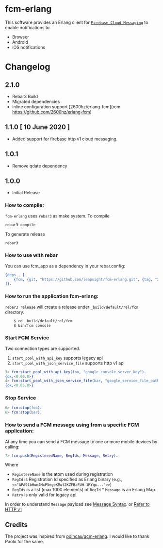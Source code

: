 # fcm-erlang

This software provides an Erlang client for [`Firebase Cloud Messaging`](https://firebase.google.com/docs/cloud-messaging) to enable notifications to

* Browser
* Android
* iOS notifications

# Changelog

## 2.1.0

* Rebar3 Build
* Migrated dependencies
* Inline configuration support [2600hz/erlang-fcm](rom https://github.com/2600hz/erlang-fcm)

## 1.1.0 [ 10 June 2020 ]

* Added support for firebase http v1 cloud messaging.

## 1.0.1

* Remove qdate dependency

## 1.0.0

* Initial Release

### How to compile:

`fcm-erlang` uses `rebar3` as make system. To compile

```sh
rebar3 compile
```

To generate release

```sh
rebar3
```

### How to use with rebar

You can use fcm_app as a dependency in your rebar.config:

```erlang
{deps , [
    {fcm, {git, "https://github.com/leapsight/fcm-erlang.git", {tag, "2.1.0"}}}
]}.
```

### How to run the application fcm-erlang:

`rebar3 release` will create a release under `_build/default/rel/fcm` directory. 

```sh
    $ cd _build/default/rel/fcm
    $ bin/fcm console
```

### Start FCM Service

Two connection types are supported.

1. `start_pool_with_api_key` supports legacy api
2. `start_pool_with_json_service_file` supports http v1 api

```erlang
3> fcm:start_pool_with_api_key(foo, "google_console_server_key").
{ok,<0.60.0>}
4> fcm:start_pool_with_json_service_file(bar, "google_service_file_path.json").
{ok,<0.65.0>}
```

### Stop Service

```erlang
6> fcm:stop(foo).
6> fcm:stop(bar).
```

### How to send a FCM message using from a specific FCM application:

At any time you can send a FCM message to one or more mobile devices by calling:

```erlang
7> fcm:push(RegisteredName, RegIds, Message, Retry).
```

Where

* `RegistereName` is the atom used during registration
* `RegId` is Registration Id specified as Erlang binary (e.g., `<<"APA91bHun4MxP5egoKMwt2KZFBaFUH-1RYqx...">>`)
* `RegIds` is a list (max 1000 elements) of `RegId`	* `Message` is an Erlang Map.
* `Retry` is only valid for legacy api.

In order to understand `Message` payload see [Message Syntax](https://firebase.google.com/docs/cloud-messaging/http-server-ref#send-downstream).
or [Refer to HTTP v1](https://firebase.google.com/docs/cloud-messaging/send-message#rest)

## Credits

The project was inspired from [pdincau/gcm-erlang](https://github.com/pdincau/gcm-erlang). I would like to thank Paolo for the same.
